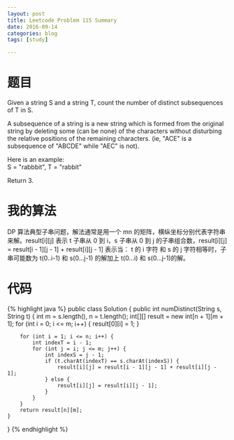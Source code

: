 ```yaml
---
layout: post
title: Leetcode Problem 115 Summary
date: 2016-09-14
categories: blog
tags: [study]

---
```


# 题目

Given a string S and a string T, count the number of distinct subsequences of T in S.

A subsequence of a string is a new string which is formed from the original string by deleting some (can be none) of the characters without disturbing the relative positions of the remaining characters. (ie, "ACE" is a subsequence of "ABCDE" while "AEC" is not).

Here is an example:  
S = "rabbbit", T = "rabbit"

Return 3.

# 我的算法

DP 算法典型子串问题，解法通常是用一个 mn 的矩阵，横纵坐标分别代表字符串来解。result[i][j] 表示 t 子串从 0 到 i，s 子串从 0 到 j 的子串组合数，result[i][j] = result[i - 1][j - 1] + result[i][j - 1] 表示当： t 的 i 字符 和 s 的 j 字符相等时，子串可能数为 t(0..i-1) 和 s(0...j-1) 的解加上 t(0...i) 和 s(0...j-1)的解。

# 代码

{% highlight java %}
public class Solution {
    public int numDistinct(String s, String t) {
        int m = s.length(), n = t.length();
        int[][] result = new int[n + 1][m + 1];
        for (int i = 0; i <= m; i++) {
            result[0][i] = 1;
        }
        
        for (int i = 1; i <= n; i++) {
            int indexT = i - 1;
            for (int j = i; j <= m; j++) {
                int indexS = j - 1;
                if (t.charAt(indexT) == s.charAt(indexS)) {
                    result[i][j] = result[i - 1][j - 1] + result[i][j - 1];
                } else {
                    result[i][j] = result[i][j - 1];
                }
            }
        }
        return result[n][m];
    }
}
{% endhighlight %}